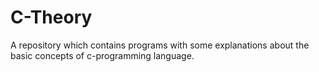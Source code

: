 # C-Theory
A repository which contains programs with some explanations about the basic concepts of c-programming language. 
